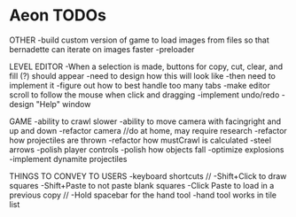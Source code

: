 Aeon TODOs
====

OTHER
	-build custom version of game to load images from files
		so that bernadette can iterate on images faster
	-preloader

LEVEL EDITOR
	-When a selection is made, buttons for copy, cut, clear, and fill (?) should appear
		-need to design how this will look like
		-then need to implement it
	-figure out how to best handle too many tabs
	-make editor scroll to follow the mouse when click and dragging
	-implement undo/redo
	-design "Help" window

GAME
	-ability to crawl slower
	-ability to move camera with facingright and up and down
	-refactor camera //do at home, may require research
	-refactor how projectiles are thrown
	-refactor how mustCrawl is calculated
	-steel arrows
	-polish player controls
	-polish how objects fall
	-optimize explosions
	-implement dynamite projectiles

THINGS TO CONVEY TO USERS
	-keyboard shortcuts
//	-Shift+Click to draw squares
	-Shift+Paste to not paste blank squares
	-Click Paste to load in a previous copy
//	-Hold spacebar for the hand tool
	-hand tool works in tile list